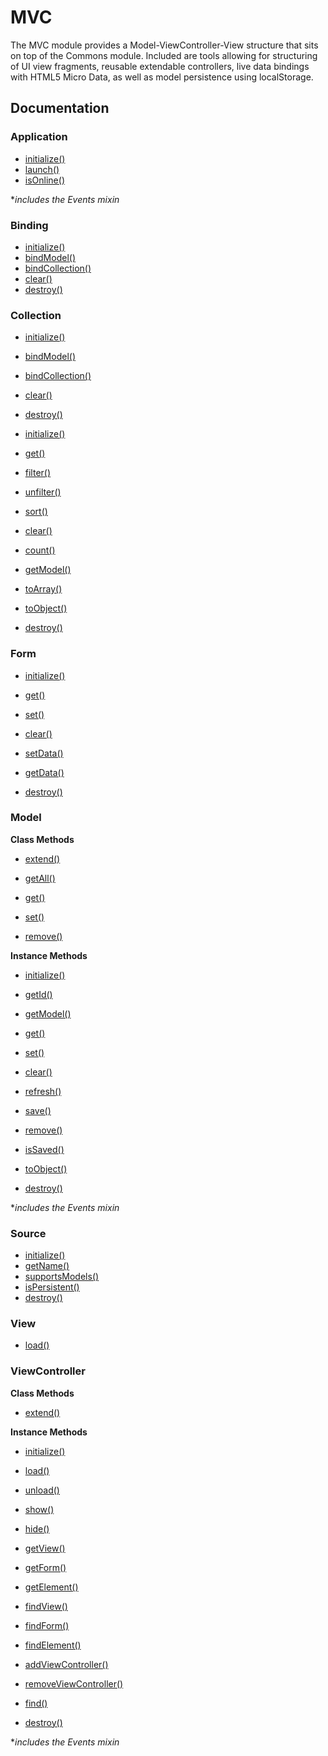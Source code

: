 # MVC

The MVC module provides a Model-ViewController-View structure that sits on top of the Commons module. Included are tools allowing for structuring of UI view fragments, reusable extendable controllers, live data bindings with HTML5 Micro Data, as well as model persistence using localStorage.

## Documentation

### Application

* [initialize()](#app-initialize)
* [launch()](#app-launch)
* [isOnline()](#app-is-online)

**includes the Events mixin*

### Binding

* [initialize()](#binding-initialize)
* [bindModel()](#binding-bind-model)
* [bindCollection()](#binding-bind-collection)
* [clear()](#binding-clear)
* [destroy()](#binding-destroy)

### Collection

* [initialize()](#binding-initialize)
* [bindModel()](#binding-bind-model)
* [bindCollection()](#binding-bind-collection)
* [clear()](#binding-clear)
* [destroy()](#binding-destroy)

* [initialize()](#collection-initialize)

* [get()](#collection-get)
* [filter()](#collection-filter)
* [unfilter()](#collection-unfilter)
* [sort()](#collection-sort)
* [clear()](#collection-clear)

* [count()](#collection-count)
* [getModel()](#collection-get-model)

* [toArray()](#collection-to-array)
* [toObject()](#collection-to-object)

* [destroy()](#collection-destroy)

### Form

* [initialize()](#form-initialize)

* [get()](#form-get)
* [set()](#form-set)
* [clear()](#form-clear)

* [setData()](#form-set-data)
* [getData()](#form-get-data)

* [destroy()](#form-destroy)

### Model

**Class Methods**

* [extend()](#model-class-extend)

* [getAll()](#model-class-get-all)
* [get()](#model-class-get)
* [set()](#model-class-set)
* [remove()](#model-class-remove)

**Instance Methods**

* [initialize()](#model-initialize)

* [getId()](#model-get-id)
* [getModel()](#model-get-model)

* [get()](#model-get)
* [set()](#model-set)
* [clear()](#model-clear)
* [refresh()](#model-refresh)
* [save()](#model-save)
* [remove()](#model-remove)

* [isSaved()](#model-is-saved)
* [toObject()](#model-to-object)

* [destroy()](#model-destroy)

**includes the Events mixin*

### Source

* [initialize()](#source-initialize)
* [getName()](#source-get-name)
* [supportsModels()](#source-supports-models)
* [isPersistent()](#source-is-persistent)
* [destroy()](#source-destroy)

### View

* [load()](#view-load)

### ViewController

**Class Methods**

* [extend()](#view-controller-class-extend)

**Instance Methods**

* [initialize()](#view-controller-initialize)

* [load()](#view-controller-load)
* [unload()](#view-controller-unload)
* [show()](#view-controller-show)
* [hide()](#view-controller-hide)

* [getView()](#view-controller-get-view)
* [getForm()](#view-controller-get-form)
* [getElement()](#view-controller-get-element)

* [findView()](#view-controller-find-view)
* [findForm()](#view-controller-find-form)
* [findElement()](#view-controller-find-element)

* [addViewController()](#view-controller-add-view-controller)
* [removeViewController()](#view-controller-remove-view-controller)

* [find()](#view-controller-lookup)

* [destroy()](#view-controller-destroy)

**includes the Events mixin*
